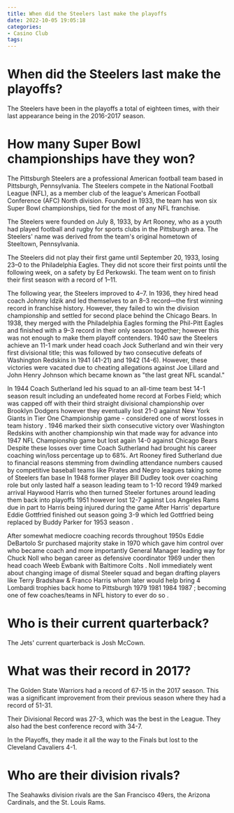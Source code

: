 ```yaml
---
title: When did the Steelers last make the playoffs
date: 2022-10-05 19:05:18
categories:
- Casino Club
tags:
---
```



#  When did the Steelers last make the playoffs?

The Steelers have been in the playoffs a total of eighteen times, with their last appearance being in the 2016-2017 season.

#  How many Super Bowl championships have they won?

The Pittsburgh Steelers are a professional American football team based in Pittsburgh, Pennsylvania. The Steelers compete in the National Football League (NFL), as a member club of the league's American Football Conference (AFC) North division. Founded in 1933, the team has won six Super Bowl championships, tied for the most of any NFL franchise.

The Steelers were founded on July 8, 1933, by Art Rooney, who as a youth had played football and rugby for sports clubs in the Pittsburgh area. The Steelers' name was derived from the team's original hometown of Steeltown, Pennsylvania. 

The Steelers did not play their first game until September 20, 1933, losing 23–0 to the Philadelphia Eagles. They did not score their first points until the following week, on a safety by Ed Perkowski. The team went on to finish their first season with a record of 1–11.

The following year, the Steelers improved to 4–7. In 1936, they hired head coach Johnny Idzik and led themselves to an 8–3 record—the first winning record in franchise history. However, they failed to win the division championship and settled for second place behind the Chicago Bears. In 1938, they merged with the Philadelphia Eagles forming the Phil-Pitt Eagles and finished with a 9–3 record in their only season together; however this was not enough to make them playoff contenders. 1940 saw the Steelers achieve an 11-1 mark under head coach Jock Sutherland and win their very first divisional title; this was followed by two consecutive defeats of Washington Redskins in 1941 (41-21) and 1942 (14-6). However, these victories were vacated due to cheating allegations against Joe Lillard and John Henry Johnson which became known as "the last great NFL scandal." 

In 1944 Coach Sutherland led his squad to an all-time team best 14-1 season result including an undefeated home record at Forbes Field; which was capped off with their third straight divisional championship over Brooklyn Dodgers however they eventually lost 21-0 against New York Giants in Tier One Championship game - considered one of worst losses in team history . 1946 marked their sixth consecutive victory over Washington Redskins with another championship win that made way for advance into 1947 NFL Championship game but lost again 14-0 against Chicago Bears  Despite these losses over time Coach Sutherland had brought his career coaching win/loss percentage up to 68%. Art Rooney fired Sutherland due to financial reasons stemming from dwindling attendance numbers caused by competitive baseball teams like Pirates and Negro leagues taking some of Steelers fan base  In 1948 former player Bill Dudley took over coaching role but only lasted half a season leading team to 1-10 record  1949 marked arrival Haywood Harris who then turned Steeler fortunes around leading them back into playoffs 1951 however lost 12-7 against Los Angeles Rams due in part to Harris being injured during the game  After Harris' departure Eddie Gottfried finished out season going 3-9 which led Gottfried being replaced by Buddy Parker for 1953 season .

After somewhat mediocre coaching records throughout 1950s Eddie DeBartolo Sr purchased majority stake in 1970 which gave him control over who became coach and more importantly General Manager leading way for Chuck Noll who began career as defensive coordinator 1969 under then head coach Weeb Ewbank with Baltimore Colts . Noll immediately went about changing image of dismal Steeler squad and began drafting players like Terry Bradshaw & Franco Harris whom later would help bring 4 Lombardi trophies back home to Pittsburgh 1979 1981 1984 1987 ; becoming one of few coaches/teams in NFL history to ever do so .

#  Who is their current quarterback?

The Jets' current quarterback is Josh McCown.

#  What was their record in 2017?

The Golden State Warriors had a record of 67-15 in the 2017 season. This was a significant improvement from their previous season where they had a record of 51-31.

Their Divisional Record was 27-3, which was the best in the League. They also had the best conference record with 34-7.

In the Playoffs, they made it all the way to the Finals but lost to the Cleveland Cavaliers 4-1.

#  Who are their division rivals?

The Seahawks division rivals are the San Francisco 49ers, the Arizona Cardinals, and the St. Louis Rams.